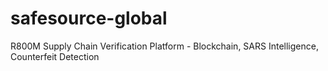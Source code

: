 # safesource-global
R800M Supply Chain Verification Platform - Blockchain, SARS Intelligence, Counterfeit Detection
